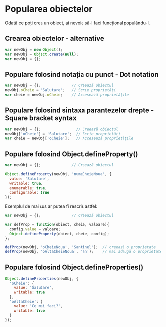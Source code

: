 # Popularea obiectelor

Odată ce poți crea un obiect, ai nevoie să-l faci funcțional populându-l.

## Crearea obiectelor - alternative

```js
var newObj = new Object();
var newObj = Object.create(null);
var newObj = {};
```

## Populare folosind notația cu punct - Dot notation

```js
var newObj = {};              // Creează obiectul
newObj.oCheie = 'Salutare';   // Scrie proprietăți
var cheie = newObj.oCheie;    // Accesează proprietățile
```

## Populare folosind sintaxa parantezelor drepte - Square bracket syntax

```js
var newObj = {};                // Creează obiectul
newObj['oCheie'] = 'Salutare';  // Scrie proprietăți
var cheie = newObj['oCheie'];   // Accesează proprietățile
```

## Populare folosind Object.defineProperty()

```js
var newObj = {};              // Creează obiectul

Object.defineProperty(newObj, 'numeCheieNoua', {
  value: 'Salutare',
  writable: true,
  enumerable: true,
  configurable: true
});
```

Exemplul de mai sus ar putea fi rescris astfel:

```js
var newObj = {};              // Creează obiectul

var defProp = function(obiect, cheie, valoare){
  config.value = valoare;
  Object.defineProperty(obiect, cheie, config);
};

defProp(newObj, 'oCheieNoua', 'Santinel');  // creează o proprietate
defProp(newObj, 'oAltaCheieNoua', 'an');    // mai adaugă o proprietate

```

## Populare folosind Object.defineProperties()

```js
Object.defineProperties(newObj, {
  'oCheie': {
    value: 'Salutare',
    writable: true
  },
  'oAltaCheie': {
    value: 'Ce mai faci?',
    writable: true
  }
});
```
